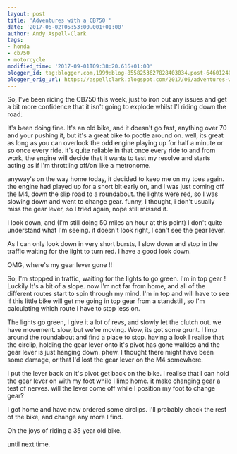 ```yaml
---
layout: post
title: 'Adventures with a CB750 '
date: '2017-06-02T05:53:00.001+01:00'
author: Andy Aspell-Clark
tags:
- honda
- cb750
- motorcycle
modified_time: '2017-09-01T09:38:20.616+01:00'
blogger_id: tag:blogger.com,1999:blog-8558253627828403034.post-6460124000986899449
blogger_orig_url: https://aspellclark.blogspot.com/2017/06/adventures-with-cb750.html
---
```



So, I've been riding the CB750 this week, just to iron out any issues and get a bit more confidence that it isn't going to explode whilst I'l riding down the road.



It's been doing fine. It's an old bike, and it doesn't go fast, anything over 70 and your pushing it, but it's a great bike to pootle around on. well, its great as long as you can overlook the odd engine playing up for half a minute or so once every ride. it's quite reliable in that once every ride to and from work, the engine will decide that it wants to test my resolve and starts acting as if I'm throttling off/on like a metronome.



anyway's on the way home today, it decided to keep me on my toes again. the engine had played up for a short bit early on, and I was just coming off the M4, down the slip road to a roundabout. the lights were red, so I was slowing down and went to change gear. funny, I thought, i don't usually miss the gear lever, so I tried again, nope still missed it.



I look down, and (I'm still doing 50 miles an hour at this point) I don't quite understand what I'm seeing. it doesn't look right, I can't see the gear lever.



As I can only look down in very short bursts, I slow down and stop in the traffic waiting for the light to turn red. I have a good look down.



OMG, where's my gear lever gone !!



So, I'm stopped in traffic, waiting for the lights to go green. I'm in top gear ! Luckily It's a bit of a slope. now I'm not far from home, and all of the different routes start to spin through my mind. I'm in top and will have to see if this little bike will get me going in top gear from a standstill, so I'm calculating which route i have to stop less on. 



The lights go green, I give it a lot of revs, and slowly let the clutch out. we have movement. slow, but we're moving. Wow, its got some grunt. I limp around the roundabout and find a place to stop. having a look I realise that the circlip, holding the gear lever onto it's pivot has gone walkies and the gear lever is just hanging down. phew. I thought there might have been some damage, or that I'd lost the gear lever on the M4 somewhere.



I put the lever back on it's pivot get back on the bike. I realise that I can hold the gear lever on with my foot while I limp home. it make changing gear a test of nerves. will the lever come off while I position my foot to change gear?



I got home and have now ordered some circlips. I'll probably check the rest of the bike, and change any more I find.



Oh the joys of riding a 35 year old bike.



until next time.
